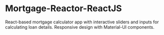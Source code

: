 # Mortgage-Reactor-ReactJS
React-based mortgage calculator app with interactive sliders and inputs for calculating loan details. Responsive design with Material-UI components.
